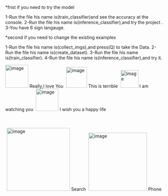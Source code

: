 *frist if you need to try the model

1-Run the file his name is(train_classifier)and see the accuracy at the console.
2-Run the file his name is(inference_classifier),and try the project .
3-You have 6 sign langauge.


*second if you need to change the existing examples

1-Run the file his name is(collect_imgs),and press(Q) to take the Data.
2-Run the file his name is(create_dataset).
3-Run the file his name is(train_classifier).
4-Run the file his name is(inference_classifier),and try it.


<img width="73" alt="image" src="https://github.com/MohamedMohsen23/Sign-language/assets/116019561/cf12b215-c67f-4022-af89-9a1701d23cbd">
Really,I love You


<img width="66" alt="image" style="margin-left:5px" src="https://github.com/MohamedMohsen23/Sign-language/assets/116019561/376336a0-fb38-4371-9250-c21c74032911">
This is terrible
                          

<img width="56" alt="image" style="margin-left:5px" src="https://github.com/MohamedMohsen23/Sign-language/assets/116019561/b1693806-004a-45a7-9377-b55dd62f437a">
I am watching you 


<img width="71" alt="image" style="margin-left:5px" src="https://github.com/MohamedMohsen23/Sign-language/assets/116019561/df9f9d0a-bb16-49a5-bcb4-d1db436c460c">
I wish you a happy life






   <br>
   <br>
   <br>
   <br>
<img width="200" alt="image" style="margin-left:5px" src="https://github.com/MohamedMohsen23/Sign-language/assets/116019561/fa1469f7-4314-4c18-b053-534dc12b6ffc">
Search


<img width="185" alt="image" style="margin-left:5px" src="https://github.com/MohamedMohsen23/Sign-language/assets/116019561/8959e6bb-5b8f-47d0-83ed-95eb3e7a588a">
Phone


 
